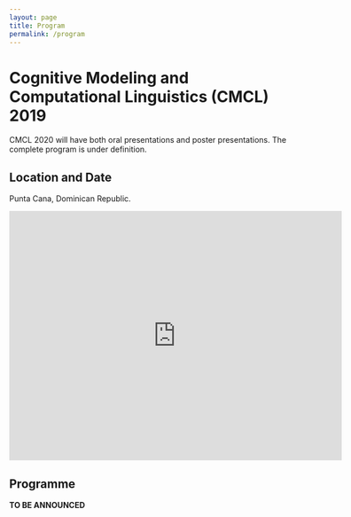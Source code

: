```yaml
---
layout: page
title: Program
permalink: /program
---
```


# Cognitive Modeling and Computational Linguistics (CMCL) 2019

CMCL 2020 will have both oral presentations and poster presentations. The complete program is under definition.


## Location and Date

Punta Cana, Dominican Republic.

<iframe src="https://goo.gl/maps/pXfTRnFPt8vfsfbG9" width="600" height="450" frameborder="0" style="border:0" allowfullscreen></iframe>


## Programme

<b> TO BE ANNOUNCED </b>
